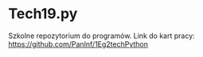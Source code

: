 # Tech19.py
Szkolne repozytorium do programów. Link do kart pracy: https://github.com/PanInf/1Eg2techPython